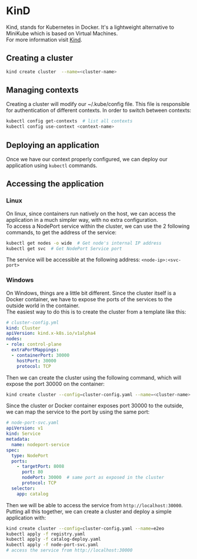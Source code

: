 # KinD
Kind, stands for Kubernetes in Docker. It's a lightweight alternative to MiniKube
which is based on Virtual Machines.  
For more information visit [Kind](https://kind.sigs.k8s.io/).

## Creating a cluster
```sh
kind create cluster  --name=<cluster-name>
```

## Managing contexts
Creating a cluster will modify our ~/.kube/config file. This file is responsible for
authentication of different contexts. In order to switch between contexts:

```sh
kubectl config get-contexts  # list all contexts
kubectl config use-context <context-name>
```

## Deploying an application
Once we have our context properly configured, we can deploy our application using
`kubectl` commands.


## Accessing the application
### Linux
On linux, since containers run natively on the host, we can access the application in
a much simpler way, with no extra configuration.  
To access a NodePort service within the cluster, we can use the 2 following commands,
to get the address of the service:

```sh
kubectl get nodes -o wide  # Get node's internal IP address
kubectl get svc  # Get NodePort Service port
```

The service will be accessible at the following address: `<node-ip>:<svc-port>`

### Windows
On Windows, things are a little bit different. Since the cluster itself is a Docker
container, we have to expose the ports of the services to the outside world in the
container.  
The easiest way to do this is to create the cluster from a template like this:
```yaml
# cluster-config.yml
kind: Cluster
apiVersion: kind.x-k8s.io/v1alpha4
nodes:
- role: control-plane
  extraPortMappings:
  - containerPort: 30000
    hostPort: 30000
    protocol: TCP
```
Then we can create the cluster using the following command, which will expose the port 30000 on the container:
```sh
kind create cluster --config=cluster-config.yaml --name=<cluster-name>
```
Since the cluster or Docker container exposes port 30000 to the outside, we can
map the service to the port by using the same port:
```yaml
# node-port-svc.yaml
apiVersion: v1
kind: Service
metadata:
  name: nodeport-service
spec:
  type: NodePort
  ports:
    - targetPort: 8008
      port: 80
      nodePort: 30000  # same port as exposed in the cluster
      protocol: TCP
  selector:
    app: catalog
```
Then we will be able to access the service from `http://localhost:30000`.  
Putting all this together, we can create a cluster and deploy a simple application with:
```sh
kind create cluster --config=cluster-config.yaml --name=e2eo
kubectl apply -f registry.yaml
kubectl apply -f catalog-deploy.yaml
kubectl apply -f node-port-svc.yaml
# access the service from http://localhost:30000
```